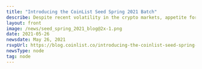 ```yaml
---
title: "Introducing the CoinList Seed Spring 2021 Batch"
describe: Despite recent volatility in the crypto markets, appetite for early stage crypto and blockchain startups is not slowing down in 2021.
layout: front
image: /news/seed_spring_2021_blog@2x-1.png
date: 2021-05-26
newsdate: May 26, 2021
rsvpUrl: https://blog.coinlist.co/introducing-the-coinlist-seed-spring-2021-batch/amp/?__twitter_impression=true
newsType: node
tag: node
---
```

